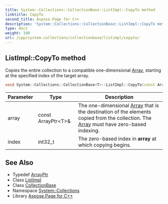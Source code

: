 ```yaml
---
title: System::Collections::CollectionBase::ListImpl::CopyTo method
linktitle: CopyTo
second_title: Aspose.Page for C++
description: 'System::Collections::CollectionBase::ListImpl::CopyTo method. Copies the entire collection to a compatible one-dimensional Array, starting at the specified index of the target array in C++.'
type: docs
weight: 100
url: /cpp/system.collections/collectionbase/listimpl/copyto/
---
```

## ListImpl::CopyTo method


Copies the entire collection to a compatible one-dimensional [Array](../../../../system/array/), starting at the specified index of the target array.

```cpp
void System::Collections::CollectionBase<T>::ListImpl::CopyTo(const ArrayPtr<T> &array, int32_t index)
```


| Parameter | Type | Description |
| --- | --- | --- |
| array | const ArrayPtr\<T\>\& | The one-dimensional [Array](../../../../system/array/) that is the destination of the elements copied from the collection. The [Array](../../../../system/array/) must have zero-based indexing. |
| index | int32_t | The zero-based index in **array** at which copying begins. |

## See Also

* Typedef [ArrayPtr](../../../../system/arrayptr/)
* Class [ListImpl](../)
* Class [CollectionBase](../../)
* Namespace [System::Collections](../../../)
* Library [Aspose.Page for C++](../../../../)
